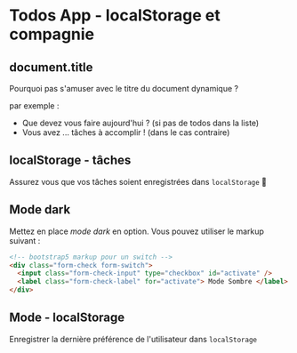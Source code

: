 # Todos App - localStorage et compagnie

## document.title

Pourquoi pas s'amuser avec le titre du document dynamique ?

par exemple :

- Que devez vous faire aujourd'hui ? (si pas de todos dans la liste)
- Vous avez ... tâches à accomplir ! (dans le cas contraire)

## localStorage - tâches

Assurez vous que vos tâches soient enregistrées dans `localStorage` 💪

## Mode dark

Mettez en place _mode dark_ en option. Vous pouvez utiliser le markup suivant :

```html
<!-- bootstrap5 markup pour un switch -->
<div class="form-check form-switch">
  <input class="form-check-input" type="checkbox" id="activate" />
  <label class="form-check-label" for="activate"> Mode Sombre </label>
</div>
```

## Mode - localStorage

Enregistrer la dernière préférence de l'utilisateur dans `localStorage`

